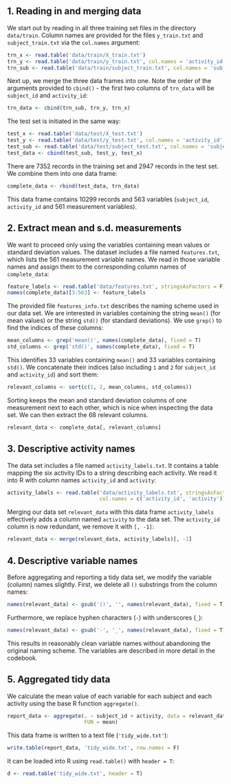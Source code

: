 ## 1. Reading in and merging data

We start out by reading in all three training set files in the directory `data/train`.
Column names are provided for the files `y_train.txt` and `subject_train.txt`
via the `col.names` argument:

```r
trn_x <- read.table('data/train/X_train.txt')
trn_y <- read.table('data/train/y_train.txt', col.names = 'activity_id')
trn_sub <- read.table('data/train/subject_train.txt', col.names = 'subject_id')
```

Next up, we merge the three data frames into one. Note the order of the arguments
provided to `cbind()` - the first two columns of `trn_data` will be `subject_id`
and `activity_id`:

```r
trn_data <- cbind(trn_sub, trn_y, trn_x)
``` 

The test set is initiated in the same way:

```r
test_x <- read.table('data/test/X_test.txt')
test_y <- read.table('data/test/y_test.txt', col.names = 'activity_id')
test_sub <- read.table('data/test/subject_test.txt', col.names = 'subject_id')
test_data <- cbind(test_sub, test_y, test_x)
```

There are 7352 records in the training set and 2947 records in the test set. We
combine them into one data frame:

```r
complete_data <- rbind(test_data, trn_data)
```

This data frame contains 10299 records and 563 variables (`subject_id`, 
`activity_id` and 561 measurement variables).

## 2. Extract mean and s.d. measurements

We want to proceed only using the variables containing mean values or standard
deviation values. The dataset includes a file named `features.txt`, which lists
the 561 measurement variable names. We read in those variable names and assign
them to the corresponding column names of `complete_data`:

```r
feature_labels <- read.table('data/features.txt', stringsAsFactors = F)[, 2]
names(complete_data)[3:563] <- feature_labels
```

The provided file `features_info.txt` describes the naming scheme used in our 
data set. We are interested in variables containing the string `mean()` (for mean
values) or the string `std()` (for standard deviations). We use `grep()` to find
the indices of these columns:

```r
mean_columns <- grep('mean()', names(complete_data), fixed = T)
std_columns <- grep('std()', names(complete_data), fixed = T)
```
This identifies 33 variables containing `mean()` and 33 variables containing `std()`.
We concatenate their indices (also including `1` and `2` for `subject_id` and 
`activity_id`) and sort them:

```r
relevant_columns <- sort(c(1, 2, mean_columns, std_columns))
```

Sorting keeps the mean and standard deviation columns 
of one measurement next to each other, which is nice when inspecting the
data set. We can then extract the 68 relevant columns.

```r
relevant_data <- complete_data[, relevant_columns]
```

## 3. Descriptive activity names

The data set includes a file named `activity_labels.txt`. It contains a table 
mapping the six activity IDs to a string describing each activity. We read it 
into R with column names `activity_id` and `activity`:

```r
activity_labels <- read.table('data/activity_labels.txt', stringsAsFactors = F,
                              col.names = c('activity_id', 'activity'))
```

Merging our data set `relevant_data` with this data frame `activity_labels` 
effectively adds a column named `activity` to the data set. The `activity_id` 
column is now redundant, we remove it with `[, -1]`:

```r
relevant_data <- merge(relevant_data, activity_labels)[, -1]
```

## 4. Descriptive variable names

Before aggregating and reporting a tidy data set, we modify the variable (column)
names slightly. First, we delete all `()` substrings from the column names:

```r
names(relevant_data) <- gsub('()', '', names(relevant_data), fixed = T)
```

Furthermore, we replace hyphen characters (`-`) with
underscores (`_`):

```r
names(relevant_data) <- gsub('-', '_', names(relevant_data), fixed = T)
```

This results in reasonably clean variable names without abandoning the original
naming scheme. The variables are described in more detail in the codebook.
## 5. Aggregated tidy data

We calculate the mean value of each variable for each subject and each activity
using the base R function `aggregate()`.

```r
report_data <- aggregate(. ~ subject_id + activity, data = relevant_data, 
                         FUN = mean)
```

This data frame is written to a text file (`'tidy_wide.txt'`):

```r
write.table(report_data, 'tidy_wide.txt', row.names = F)
```

It can be loaded into R using `read.table()` with `header = T`:

```r
d <- read.table('tidy_wide.txt', header = T)
```